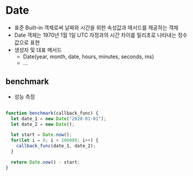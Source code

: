 # Date
- 표준 Built-in 객체로써 날짜와 시간을 위한 속성값과 메서드를 제공하는 객체
- Date 객체는 1970년 1월 1일 UTC 자정과의 시간 차이를 밀리초로 나타내는 정수 값으로 표현
- 생성자 및 대표 메서드
  - Date(year, month, date, hours, minutes, seconds, ms)
  - ...

## benchmark
- 성능 측정

```js

function benchmark(callback_func) {
  let date_1 = new Date("2020-01-01");
  let date_2 = new Date();

  let start = Date.now();
  for(let i = 0; i < 100000; i++) {
    callback_func(date_1, date_2);
  }

  return Date.now() - start;
}

```